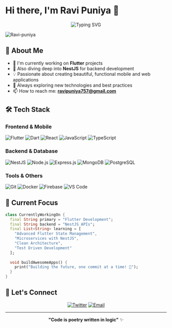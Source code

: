 # Hi there, I'm Ravi Puniya 👋

<div align="center">
  <img src="https://readme-typing-svg.herokuapp.com?font=Fira+Code&pause=1000&color=2196F3&center=true&vCenter=true&width=435&lines=Flutter+Developer;Backend+Engineer;Full+Stack+Developer;Always+learning+new+things" alt="Typing SVG" />
</div>

<p align="left"> <img src="https://komarev.com/ghpvc/?username=Ravi-puniya&label=Profile%20views&color=0e75b6&style=flat" alt="Ravi-puniya" /> </p>

## 🚀 About Me

- 🔭 I'm currently working on **Flutter** projects
- 🌱 Also diving deep into **NestJS** for backend development
- 💡 Passionate about creating beautiful, functional mobile and web applications
- 🎯 Always exploring new technologies and best practices
- 📫 How to reach me: **ravipuniya757@gmail.com**

## 🛠️ Tech Stack

### Frontend & Mobile
![Flutter](https://img.shields.io/badge/Flutter-%2302569B.svg?style=for-the-badge&logo=Flutter&logoColor=white)
![Dart](https://img.shields.io/badge/dart-%230175C2.svg?style=for-the-badge&logo=dart&logoColor=white)
![React](https://img.shields.io/badge/react-%2320232a.svg?style=for-the-badge&logo=react&logoColor=%2361DAFB)
![JavaScript](https://img.shields.io/badge/javascript-%23323330.svg?style=for-the-badge&logo=javascript&logoColor=%23F7DF1E)
![TypeScript](https://img.shields.io/badge/typescript-%23007ACC.svg?style=for-the-badge&logo=typescript&logoColor=white)

### Backend & Database
![NestJS](https://img.shields.io/badge/nestjs-%23E0234E.svg?style=for-the-badge&logo=nestjs&logoColor=white)
![Node.js](https://img.shields.io/badge/node.js-6DA55F?style=for-the-badge&logo=node.js&logoColor=white)
![Express.js](https://img.shields.io/badge/express.js-%23404d59.svg?style=for-the-badge&logo=express&logoColor=%2361DAFB)
![MongoDB](https://img.shields.io/badge/MongoDB-%234ea94b.svg?style=for-the-badge&logo=mongodb&logoColor=white)
![PostgreSQL](https://img.shields.io/badge/postgresql-%23316192.svg?style=for-the-badge&logo=postgresql&logoColor=white)

### Tools & Others
![Git](https://img.shields.io/badge/git-%23F05033.svg?style=for-the-badge&logo=git&logoColor=white)
![Docker](https://img.shields.io/badge/docker-%230db7ed.svg?style=for-the-badge&logo=docker&logoColor=white)
![Firebase](https://img.shields.io/badge/firebase-%23039BE5.svg?style=for-the-badge&logo=firebase)
![VS Code](https://img.shields.io/badge/Visual%20Studio%20Code-0078d7.svg?style=for-the-badge&logo=visual-studio-code&logoColor=white)



## 📱 Current Focus

```dart
class CurrentlyWorkingOn {
  final String primary = "Flutter Development";
  final String backend = "NestJS APIs";
  final List<String> learning = [
    "Advanced Flutter State Management",
    "Microservices with NestJS",
    "Clean Architecture",
    "Test Driven Development"
  ];
  
  void buildAwesomeApps() {
    print("Building the future, one commit at a time! 🚀");
  }
}
```

## 🤝 Let's Connect

<div align="center">
  
[![Twitter](https://img.shields.io/badge/Twitter-%231DA1F2.svg?style=for-the-badge&logo=Twitter&logoColor=white)](https://x.com/notThatRavi)
[![Email](https://img.shields.io/badge/Email-D14836?style=for-the-badge&logo=gmail&logoColor=white)](mailto:ravipuniya757@gmail.com)

</div>

---

<div align="center">
  
  **"Code is poetry written in logic"** ✨
  
</div>
